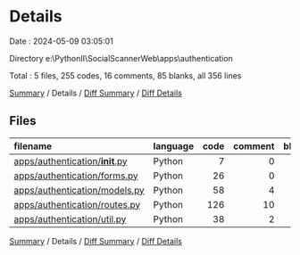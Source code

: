# Details

Date : 2024-05-09 03:05:01

Directory e:\\PythonII\\SocialScannerWeb\\apps\\authentication

Total : 5 files,  255 codes, 16 comments, 85 blanks, all 356 lines

[Summary](results.md) / Details / [Diff Summary](diff.md) / [Diff Details](diff-details.md)

## Files
| filename | language | code | comment | blank | total |
| :--- | :--- | ---: | ---: | ---: | ---: |
| [apps/authentication/__init__.py](/apps/authentication/__init__.py) | Python | 7 | 0 | 2 | 9 |
| [apps/authentication/forms.py](/apps/authentication/forms.py) | Python | 26 | 0 | 5 | 31 |
| [apps/authentication/models.py](/apps/authentication/models.py) | Python | 58 | 4 | 18 | 80 |
| [apps/authentication/routes.py](/apps/authentication/routes.py) | Python | 126 | 10 | 49 | 185 |
| [apps/authentication/util.py](/apps/authentication/util.py) | Python | 38 | 2 | 11 | 51 |

[Summary](results.md) / Details / [Diff Summary](diff.md) / [Diff Details](diff-details.md)